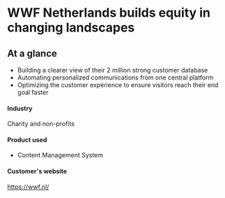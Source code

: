 # WWF Netherlands builds equity in changing landscapes

## At a glance

- Building a clearer view of their 2 million strong customer database
- Automating personalized communications from one central platform
- Optimizing the customer experience to ensure visitors reach their end goal faster

#### Industry

Charity and non-profits

#### Product used

- Content Management System

#### Customer's website

https://wwf.nl/
